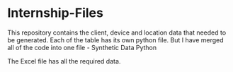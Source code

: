 # Internship-Files

This repository contains the client, device and location data that needed to be generated.
Each of the table has its own python file.
But I have merged all of the code into one file - Synthetic Data Python

The Excel file has all the required data.
